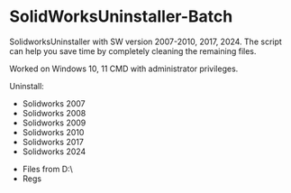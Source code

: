 # SolidWorksUninstaller-Batch
SolidworksUninstaller with SW version 2007-2010, 2017, 2024.
The script can help you save time by completely cleaning the remaining files.

Worked on Windows 10, 11 CMD with administrator privileges.

Uninstall:

- Solidworks 2007
- Solidworks 2008
- Solidworks 2009
- Solidworks 2010
- Solidworks 2017
- Solidworks 2024
+ Files from D:\
+ Regs
